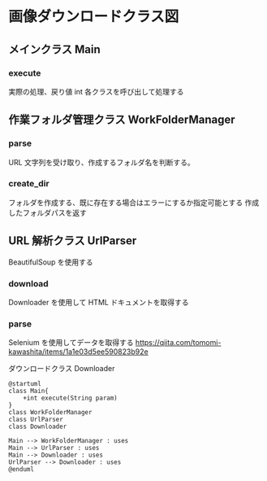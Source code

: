 # 画像ダウンロードクラス図

## メインクラス Main

### execute

実際の処理、戻り値 int
各クラスを呼び出して処理する

## 作業フォルダ管理クラス WorkFolderManager

### parse

URL 文字列を受け取り、作成するフォルダ名を判断する。

### create_dir

フォルダを作成する、既に存在する場合はエラーにするか指定可能とする
作成したフォルダパスを返す

## URL 解析クラス UrlParser

BeautifulSoup を使用する

### download

Downloader を使用して HTML ドキュメントを取得する

### parse

Selenium を使用してデータを取得する
https://qiita.com/tomomi-kawashita/items/1a1e03d5ee590823b92e

ダウンロードクラス Downloader

```plantuml
@startuml
class Main{
    +int execute(String param)
}
class WorkFolderManager
class UrlParser
class Downloader

Main --> WorkFolderManager : uses
Main --> UrlParser : uses
Main --> Downloader : uses
UrlParser --> Downloader : uses
@enduml
```
